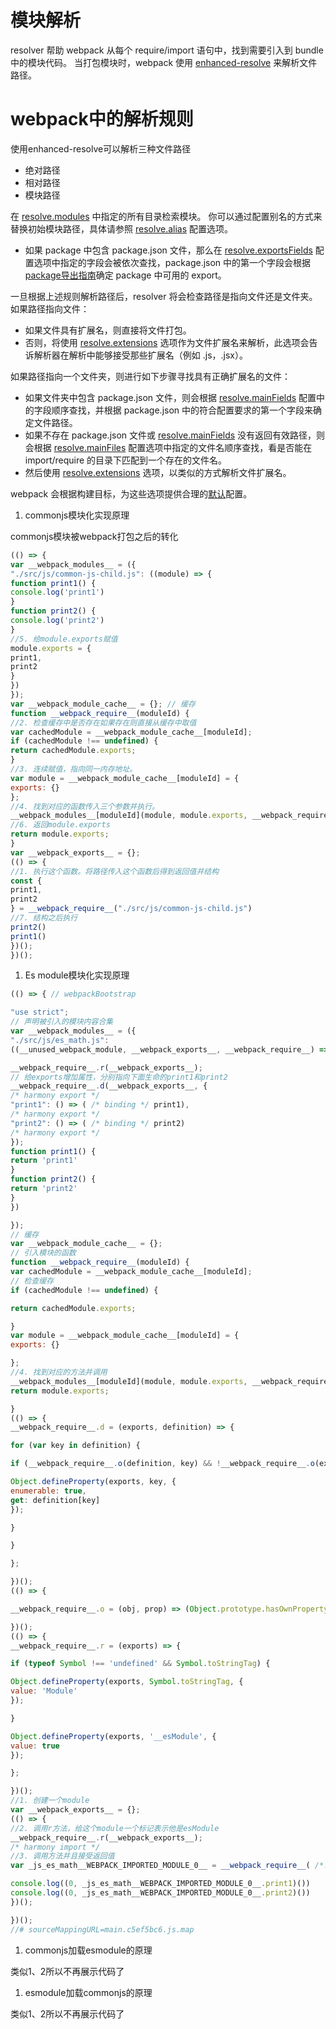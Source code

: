 # 模块解析
resolver 帮助 webpack 从每个 require/import 语句中，找到需要引入到 bundle 中的模块代码。 当打包模块时，webpack 使用 [enhanced-resolve](https://github.com/webpack/enhanced-resolve) 来解析文件路径。
# webpack中的解析规则
使用enhanced-resolve可以解析三种文件路径

- 绝对路径
- 相对路径
- 模块路径

在 [resolve.modules](https://webpack.docschina.org/configuration/resolve/#resolvemodules) 中指定的所有目录检索模块。 你可以通过配置别名的方式来替换初始模块路径，具体请参照 [resolve.alias](https://webpack.docschina.org/configuration/resolve/#resolvealias) 配置选项。

- 如果 package 中包含 package.json 文件，那么在 [resolve.exportsFields](https://webpack.docschina.org/configuration/resolve/#resolveexportsfields) 配置选项中指定的字段会被依次查找，package.json 中的第一个字段会根据 [package导出指南](https://webpack.docschina.org/guides/package-exports/)确定 package 中可用的 export。

一旦根据上述规则解析路径后，resolver 将会检查路径是指向文件还是文件夹。如果路径指向文件：

- 如果文件具有扩展名，则直接将文件打包。
- 否则，将使用 [resolve.extensions](https://webpack.docschina.org/configuration/resolve/#resolveextensions) 选项作为文件扩展名来解析，此选项会告诉解析器在解析中能够接受那些扩展名（例如 .js，.jsx）。

如果路径指向一个文件夹，则进行如下步骤寻找具有正确扩展名的文件：

- 如果文件夹中包含 package.json 文件，则会根据 [resolve.mainFields](https://webpack.docschina.org/configuration/resolve/#resolve-mainfields) 配置中的字段顺序查找，并根据 package.json 中的符合配置要求的第一个字段来确定文件路径。
- 如果不存在 package.json 文件或 [resolve.mainFields](https://webpack.docschina.org/configuration/resolve/#resolvemainfields) 没有返回有效路径，则会根据 [resolve.mainFiles](https://webpack.docschina.org/configuration/resolve/#resolvemainfiles) 配置选项中指定的文件名顺序查找，看是否能在 import/require 的目录下匹配到一个存在的文件名。
- 然后使用 [resolve.extensions](https://webpack.docschina.org/configuration/resolve/#resolveextensions) 选项，以类似的方式解析文件扩展名。

webpack 会根据构建目标，为这些选项提供合理的[默认](https://webpack.docschina.org/configuration/resolve)配置。

1. commonjs模块化实现原理

commonjs模块被webpack打包之后的转化
```javascript
(() => {
var __webpack_modules__ = ({
"./src/js/common-js-child.js": ((module) => {
function print1() {
console.log('print1')
}
function print2() {
console.log('print2')
}
//5. 给module.exports赋值
module.exports = {
print1,
print2
}
})
});
var __webpack_module_cache__ = {}; // 缓存
function __webpack_require__(moduleId) {
//2. 检查缓存中是否存在如果存在则直接从缓存中取值
var cachedModule = __webpack_module_cache__[moduleId];
if (cachedModule !== undefined) {
return cachedModule.exports;
}
//3. 连续赋值，指向同一内存地址。
var module = __webpack_module_cache__[moduleId] = {
exports: {}
};
//4. 找到对应的函数传入三个参数并执行。
__webpack_modules__[moduleId](module, module.exports, __webpack_require__);
//6. 返回module.exports
return module.exports;
}
var __webpack_exports__ = {};
(() => {
//1. 执行这个函数。将路径传入这个函数后得到返回值并结构
const {
print1,
print2
} = __webpack_require__("./src/js/common-js-child.js")
//7. 结构之后执行
print2()
print1()
})();
})();
```

1. Es module模块化实现原理
```javascript
(() => { // webpackBootstrap

"use strict";
// 声明被引入的模块内容合集
var __webpack_modules__ = ({
"./src/js/es_math.js":
((__unused_webpack_module, __webpack_exports__, __webpack_require__) => {

__webpack_require__.r(__webpack_exports__);
// 给exports增加属性，分别指向下面生命的print1和print2
__webpack_require__.d(__webpack_exports__, {
/* harmony export */
"print1": () => ( /* binding */ print1),
/* harmony export */
"print2": () => ( /* binding */ print2)
/* harmony export */
});
function print1() {
return 'print1'
}
function print2() {
return 'print2'
}
})

});
// 缓存
var __webpack_module_cache__ = {};
// 引入模块的函数
function __webpack_require__(moduleId) {
var cachedModule = __webpack_module_cache__[moduleId];
// 检查缓存
if (cachedModule !== undefined) {

return cachedModule.exports;

}
var module = __webpack_module_cache__[moduleId] = {
exports: {}

};
//4. 找到对应的方法并调用
__webpack_modules__[moduleId](module, module.exports, __webpack_require__);
return module.exports;

}
(() => {
__webpack_require__.d = (exports, definition) => {

for (var key in definition) {

if (__webpack_require__.o(definition, key) && !__webpack_require__.o(exports, key)) {

Object.defineProperty(exports, key, {
enumerable: true,
get: definition[key]
});

}

}

};

})();
(() => {

__webpack_require__.o = (obj, prop) => (Object.prototype.hasOwnProperty.call(obj, prop))

})();
(() => {
__webpack_require__.r = (exports) => {

if (typeof Symbol !== 'undefined' && Symbol.toStringTag) {

Object.defineProperty(exports, Symbol.toStringTag, {
value: 'Module'
});

}

Object.defineProperty(exports, '__esModule', {
value: true
});

};

})();
//1. 创建一个module
var __webpack_exports__ = {};
(() => {
//2. 调用r方法，给这个module一个标记表示他是esModule
__webpack_require__.r(__webpack_exports__);
/* harmony import */
//3. 调用方法并且接受返回值
var _js_es_math__WEBPACK_IMPORTED_MODULE_0__ = __webpack_require__( /*! ./js/es_math */ "./src/js/es_math.js");

console.log((0, _js_es_math__WEBPACK_IMPORTED_MODULE_0__.print1)())
console.log((0, _js_es_math__WEBPACK_IMPORTED_MODULE_0__.print2)())
})();

})();
//# sourceMappingURL=main.c5ef5bc6.js.map
```

1. commonjs加载esmodule的原理

类似1、2所以不再展示代码了

1. esmodule加载commonjs的原理

类似1、2所以不再展示代码了
